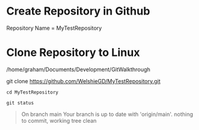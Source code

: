 # Create Repository in Github

Repository Name = MyTestRepository

# Clone Repository to Linux 

/home/graham/Documents/Development/GitWalkthrough

git clone https://github.com/WelshieGD/MyTestRepository.git

```
cd MyTestRepository

git status

```

>On branch main
>Your branch is up to date with 'origin/main'.
>nothing to commit, working tree clean